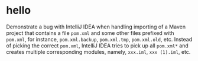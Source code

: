 # hello

Demonstrate a bug with IntelliJ IDEA when handling importing of a Maven project that 
contains a file `pom.xml` and some other files prefixed with `pom.xml`, for instance,
`pom.xml.backup`, `pom.xml.tmp`, `pom.xml.old`, etc. Instead of picking the correct
`pom.xml`, IntelliJ IDEA tries to pick up all `pom.xml*` and creates multiple 
corresponding modules, namely, `xxx.iml`, `xxx (1).iml`, etc.
